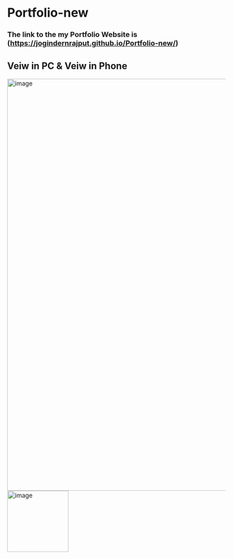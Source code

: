 # Portfolio-new
### The link to the my Portfolio Website is (https://jogindernrajput.github.io/Portfolio-new/)
## Veiw in PC &  Veiw in Phone
<img width="948" alt="image" src="https://user-images.githubusercontent.com/85634213/174113683-451e6cad-41cf-4b40-bbaf-c6ad43dbc6ee.png">


<img width="141" alt="image" src="https://user-images.githubusercontent.com/85634213/174114266-38d6612f-ee0a-4e0f-a943-709fc5bfa642.png">

